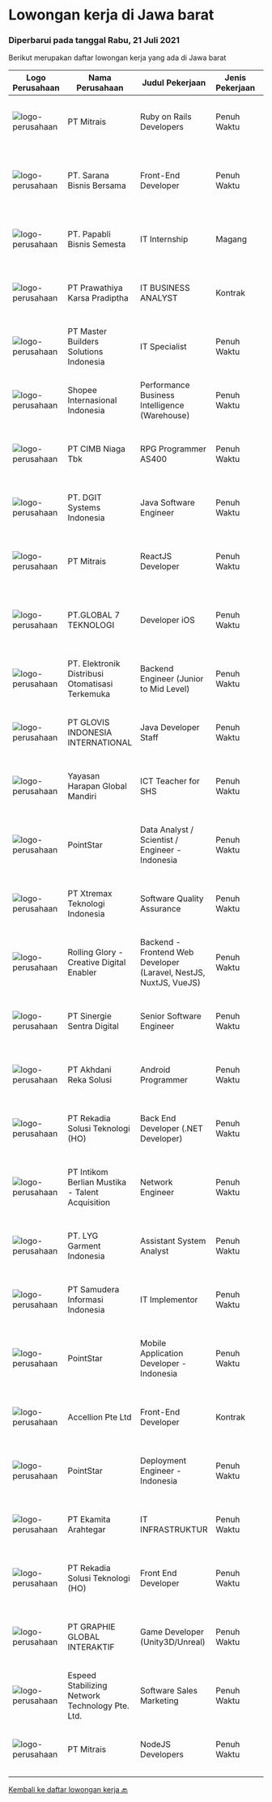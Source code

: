 
  # Lowongan kerja di Jawa barat

  ### Diperbarui pada tanggal Rabu, 21 Juli 2021

  Berikut merupakan daftar lowongan kerja yang ada di Jawa barat

  |Logo Perusahaan | Nama Perusahaan | Judul Pekerjaan | Jenis Pekerjaan | Gaji Pekerjaan | Lokasi | Deskripsi | Tanggal diunggah | Pranala |
  | -------------- | --------------- | --------------- | --------- | --------- | -------------- | ------- | ----------- | ----------- |
  |![logo-perusahaan](https://image-service-cdn.seek.com.au/969b0c47f133a1e0155056a5d964c63953dd6304/ee4dce1061f3f616224767ad58cb2fc751b8d2dc)|PT Mitrais|Ruby on Rails Developers|Penuh Waktu|---|Bali|Build your Career with Mitrais ! We're urgently looking for experienced Ruby On Rails  Developers to be part of our team for an immediate...|Selasa, 20 Juli 2021|https://www.jobstreet.co.id/id/job/ruby-on-rails-developers-3571271?token=0~7d734a51-5401-4cb6-ae08-934a57e664df&sectionRank=1&jobId=jobstreet-id-job-3571271|
|![logo-perusahaan](https://image-service-cdn.seek.com.au/ca762fc3af4e6179d7e80a762b4b3404851b6f46/ee4dce1061f3f616224767ad58cb2fc751b8d2dc)|PT. Sarana Bisnis Bersama|Front-End Developer|Penuh Waktu|---|Bandung|Mengembangkan Aplikasi Android bagian Front-End.Core : Berpengalaman dalam pengembangan Front-End Android menggunakan REACT-NATIVE Menguasai RESTFULL...|Selasa, 20 Juli 2021|https://www.jobstreet.co.id/id/job/front-end-developer-3575761?token=0~7d734a51-5401-4cb6-ae08-934a57e664df&sectionRank=2&jobId=jobstreet-id-job-3575761|
|![logo-perusahaan](https://image-service-cdn.seek.com.au/5d344ccf777069ee8f651721adf0cc572a40371d/ee4dce1061f3f616224767ad58cb2fc751b8d2dc)|PT. Papabli Bisnis Semesta|IT Internship|Magang|---|Jakarta Raya|Descriptions: Enhance our development code, improve and do testing before deliver to business. IT administrative tasks required by Company represented...|Senin, 19 Juli 2021|https://www.jobstreet.co.id/id/job/it-internship-3580570?token=0~7d734a51-5401-4cb6-ae08-934a57e664df&sectionRank=3&jobId=jobstreet-id-job-3580570|
|![logo-perusahaan](https://image-service-cdn.seek.com.au/25f275779d2d36a25f086ac9b1c5b5be868683f6/ee4dce1061f3f616224767ad58cb2fc751b8d2dc)|PT Prawathiya Karsa Pradiptha|IT BUSINESS ANALYST|Kontrak|---|Bekasi|Persyaratan: D3/ S1 jurusan ilmu komputer ( Sistem Informatika, Teknik Informatika, Manajemen Informatika) Berpengalaman sebagai IT Business Analyst...|Senin, 19 Juli 2021|https://www.jobstreet.co.id/id/job/it-business-analyst-3581062?token=0~7d734a51-5401-4cb6-ae08-934a57e664df&sectionRank=4&jobId=jobstreet-id-job-3581062|
|![logo-perusahaan](https://image-service-cdn.seek.com.au/9a0e9e55df89a9a6caf20df780f5d9a7bc093c4f/ee4dce1061f3f616224767ad58cb2fc751b8d2dc)|PT Master Builders Solutions Indonesia|IT Specialist|Penuh Waktu|---|Cikarang|RESPONSIBILITIES: To be the primary contact for all IT related topics for MBS Indonesia and Philippines.   To oversee timeframes for major IT projects...|Senin, 19 Juli 2021|https://www.jobstreet.co.id/id/job/it-specialist-3581081?token=0~7d734a51-5401-4cb6-ae08-934a57e664df&sectionRank=5&jobId=jobstreet-id-job-3581081|
|![logo-perusahaan](https://image-service-cdn.seek.com.au/fdd388d7c0660b20f42d51ac7a110a26e88e3d6c/ee4dce1061f3f616224767ad58cb2fc751b8d2dc)|Shopee Internasional Indonesia|Performance Business Intelligence (Warehouse)|Penuh Waktu|Rp. 14.000.000-Rp. 19.600.000|Bekasi|Job Description: Assisting warehouse operation management to plan, strategise, and grow Shopee’s business by enabling data-driven decision-making...|Senin, 19 Juli 2021|https://www.jobstreet.co.id/id/job/performance-business-intelligence-warehouse-3581259?token=0~7d734a51-5401-4cb6-ae08-934a57e664df&sectionRank=6&jobId=jobstreet-id-job-3581259|
|![logo-perusahaan](https://image-service-cdn.seek.com.au/2c6f6f12cb15b08239744ca7630b97fee07e84ce/ee4dce1061f3f616224767ad58cb2fc751b8d2dc)|PT CIMB Niaga Tbk|RPG Programmer AS400|Penuh Waktu|---|Jakarta Raya|Job Description: Create new program and modification as required by business unit Prepare system solution on root cause as preventive action Create...|Senin, 19 Juli 2021|https://www.jobstreet.co.id/id/job/rpg-programmer-as400-3580663?token=0~7d734a51-5401-4cb6-ae08-934a57e664df&sectionRank=7&jobId=jobstreet-id-job-3580663|
|![logo-perusahaan](https://image-service-cdn.seek.com.au/e93bc75036be941b9c3ff3a55670cb236457b0c4/ee4dce1061f3f616224767ad58cb2fc751b8d2dc)|PT. DGIT Systems Indonesia|Java Software Engineer|Penuh Waktu|Rp. 9.000.000-Rp. 18.000.000|Badung|We are looking for a talented Java engineer to join an experienced team of engineers working on our flagship to work remotely for our...|Selasa, 20 Juli 2021|https://www.jobstreet.co.id/id/job/java-software-engineer-3571505?token=0~7d734a51-5401-4cb6-ae08-934a57e664df&sectionRank=8&jobId=jobstreet-id-job-3571505|
|![logo-perusahaan](https://image-service-cdn.seek.com.au/969b0c47f133a1e0155056a5d964c63953dd6304/ee4dce1061f3f616224767ad58cb2fc751b8d2dc)|PT Mitrais|ReactJS Developer|Penuh Waktu|---|Bali|We're urgently looking for experienced ReactJS Developers to be part of our team for an immediate start.Our client is a consultancy focused company...|Selasa, 20 Juli 2021|https://www.jobstreet.co.id/id/job/reactjs-developer-3571267?token=0~7d734a51-5401-4cb6-ae08-934a57e664df&sectionRank=9&jobId=jobstreet-id-job-3571267|
|![logo-perusahaan](https://image-service-cdn.seek.com.au/dec83ab05bb65add349834a1f04c1733fc8f3171/ee4dce1061f3f616224767ad58cb2fc751b8d2dc)|PT.GLOBAL 7 TEKNOLOGI|Developer iOS|Penuh Waktu|Rp. 4.500.000-Rp. 8.000.000|Depok|Programmer/Developer iOS-Usia maksimal 35 Tahun Jujur Programmer non web Memiliki kemampuan pemograman aplikasi di produk Iphone,Ipad Bisa menggunakan...|Selasa, 20 Juli 2021|https://www.jobstreet.co.id/id/job/developer-ios-3575792?token=0~7d734a51-5401-4cb6-ae08-934a57e664df&sectionRank=10&jobId=jobstreet-id-job-3575792|
|![logo-perusahaan](https://image-service-cdn.seek.com.au/d59584e1532ce80594d5bb1fbf6451990b7bf17b/ee4dce1061f3f616224767ad58cb2fc751b8d2dc)|PT. Elektronik Distribusi Otomatisasi Terkemuka|Backend Engineer (Junior to Mid Level)|Penuh Waktu|---|Bandung|Job Responsibility: Develop features and improvements to the products in a secure, well-tested and performant way Craft code that meets our internal...|Jumat, 16 Juli 2021|https://www.jobstreet.co.id/id/job/backend-engineer-junior-to-mid-level-3573599?token=0~7d734a51-5401-4cb6-ae08-934a57e664df&sectionRank=11&jobId=jobstreet-id-job-3573599|
|![logo-perusahaan](https://image-service-cdn.seek.com.au/e35e7c3a627095e1a7c64ac0e76ddcdaa7bf2520/ee4dce1061f3f616224767ad58cb2fc751b8d2dc)|PT GLOVIS INDONESIA INTERNATIONAL|Java Developer Staff|Penuh Waktu|---|Cikarang|Responsibilities: Execute full Software Development Life Cycle (SDLC) Develop flowcharts, layouts and documentation to identify requirements and...|Senin, 19 Juli 2021|https://www.jobstreet.co.id/id/job/java-developer-staff-3580573?token=0~7d734a51-5401-4cb6-ae08-934a57e664df&sectionRank=12&jobId=jobstreet-id-job-3580573|
|![logo-perusahaan](https://image-service-cdn.seek.com.au/2aa9c2458d9d7a24dbf97dd7c6ffc35b11e103e9/ee4dce1061f3f616224767ad58cb2fc751b8d2dc)|Yayasan Harapan Global Mandiri|ICT Teacher for SHS|Penuh Waktu|---|Jawa Barat|An ICT teacher provides instruction in basic information and communication technology (ICT) skills to students at SHS Levels. As an ICT teacher, your...|Selasa, 20 Juli 2021|https://www.jobstreet.co.id/id/job/ict-teacher-for-shs-3571724?token=0~7d734a51-5401-4cb6-ae08-934a57e664df&sectionRank=13&jobId=jobstreet-id-job-3571724|
|![logo-perusahaan](https://image-service-cdn.seek.com.au/0fa0f7582bab24f032ae32130b350884b2bd757b/ee4dce1061f3f616224767ad58cb2fc751b8d2dc)|PointStar|Data Analyst / Scientist / Engineer - Indonesia|Penuh Waktu|Rp. 4.000.000-Rp. 8.000.000|Jakarta Raya|Our Data Scientist / Analyst team has good interpersonal and communication skills to address technical problems early in the process to clearly define...|Senin, 19 Juli 2021|https://www.jobstreet.co.id/id/job/data-analyst-scientist-engineer-indonesia-4615877/origin/my?token=0~7d734a51-5401-4cb6-ae08-934a57e664df&sectionRank=14&jobId=jobstreet-my-job-4615877|
|![logo-perusahaan](https://image-service-cdn.seek.com.au/ce74a79d8ea261e54cdae65dc8035221535675cf/ee4dce1061f3f616224767ad58cb2fc751b8d2dc)|PT Xtremax Teknologi Indonesia|Software Quality Assurance|Penuh Waktu|---|Bandung|As a Quality Assurance professional, you are tasked with the mission of validating the work that was done by your team. You are responsible for...|Jumat, 16 Juli 2021|https://www.jobstreet.co.id/id/job/software-quality-assurance-3573429?token=0~7d734a51-5401-4cb6-ae08-934a57e664df&sectionRank=15&jobId=jobstreet-id-job-3573429|
|![logo-perusahaan](https://image-service-cdn.seek.com.au/102dca1c75fb558e6532d8df396235b956dd0e8e/ee4dce1061f3f616224767ad58cb2fc751b8d2dc)|Rolling Glory - Creative Digital Enabler|Backend - Frontend Web Developer (Laravel, NestJS, NuxtJS, VueJS)|Penuh Waktu|Rp. 5.000.000-Rp. 7.500.000|Jakarta Raya|Rolling Glory is looking for a Backend Developer or Frontend Developer role. Rolling Glory is looking for a Web Developer role, who have experience in...|Minggu, 18 Juli 2021|https://www.jobstreet.co.id/id/job/backend-frontend-web-developer-laravel-nestjs-nuxtjs-vuejs-3575029?token=0~7d734a51-5401-4cb6-ae08-934a57e664df&sectionRank=16&jobId=jobstreet-id-job-3575029|
|![logo-perusahaan](https://image-service-cdn.seek.com.au/bd98c12e20bf96961412c1d1500df43d061c59fe/ee4dce1061f3f616224767ad58cb2fc751b8d2dc)|PT Sinergie Sentra Digital|Senior Software Engineer|Penuh Waktu|---|Jakarta Selatan|Responsibilities: Responsible to design technical solutions Responsible to deliver high-quality codes on time Responsible to review software code for...|Selasa, 20 Juli 2021|https://www.jobstreet.co.id/id/job/senior-software-engineer-3571872?token=0~7d734a51-5401-4cb6-ae08-934a57e664df&sectionRank=17&jobId=jobstreet-id-job-3571872|
|![logo-perusahaan](https://image-service-cdn.seek.com.au/6e8788e55b83d22af1022fe3067e73fdcb032b02/ee4dce1061f3f616224767ad58cb2fc751b8d2dc)|PT Akhdani Reka Solusi|Android Programmer|Penuh Waktu|Rp. 4.000.000-Rp. 8.000.000|Jakarta Pusat|PT. Akhdani Reka Solusi membuka lowongan 1 orang Junior Android Programmer, segera, full time dengan kualifikasi umum sebagai berikut: Pendidikan...|Jumat, 16 Juli 2021|https://www.jobstreet.co.id/id/job/android-programmer-3569487?token=0~7d734a51-5401-4cb6-ae08-934a57e664df&sectionRank=18&jobId=jobstreet-id-job-3569487|
|![logo-perusahaan](https://image-service-cdn.seek.com.au/37d31ec8b68451e9795e6b4ca33cebfafea51e4b/ee4dce1061f3f616224767ad58cb2fc751b8d2dc)|PT Rekadia Solusi Teknologi (HO)|Back End Developer (.NET Developer)|Penuh Waktu|Rp. 4.000.000-Rp. 7.500.000|Bandung|Job Description Do development according to the test case Publish application according to the platform in the scope of development Synchronize...|Sabtu, 17 Juli 2021|https://www.jobstreet.co.id/id/job/back-end-developer-net-developer-3580244?token=0~7d734a51-5401-4cb6-ae08-934a57e664df&sectionRank=19&jobId=jobstreet-id-job-3580244|
|![logo-perusahaan](https://image-service-cdn.seek.com.au/a5ed087c91d94dac0c755515ba2459975f37a3de/ee4dce1061f3f616224767ad58cb2fc751b8d2dc)|PT Intikom Berlian Mustika - Talent Acquisition|Network Engineer|Penuh Waktu|---|Cikarang|Job Description: Maintain, implement, and troubleshoot networks Support our network systems and infrastructure Configure and operate routers and...|Jumat, 16 Juli 2021|https://www.jobstreet.co.id/id/job/network-engineer-3579801?token=0~7d734a51-5401-4cb6-ae08-934a57e664df&sectionRank=20&jobId=jobstreet-id-job-3579801|
|![logo-perusahaan](https://us.123rf.com/450wm/pavelstasevich/pavelstasevich1811/pavelstasevich181101027/112815900-stock-vector-no-image-available-icon-flat-vector.jpg?ver=6)|PT. LYG Garment Indonesia|Assistant System Analyst|Penuh Waktu|---|Cirebon|Requirement: At least 5 year’s working experience in ERP/Sage ERP. Involve in hands on ERP module &amp; operation process. Strong analytical skills...|Kamis, 15 Juli 2021|https://www.jobstreet.co.id/id/job/assistant-system-analyst-3572841?token=0~7d734a51-5401-4cb6-ae08-934a57e664df&sectionRank=21&jobId=jobstreet-id-job-3572841|
|![logo-perusahaan](https://image-service-cdn.seek.com.au/b130cde0fb25bbe4b150f4bdfb0f6241bb43db61/ee4dce1061f3f616224767ad58cb2fc751b8d2dc)|PT Samudera Informasi Indonesia|IT Implementor|Penuh Waktu|---|Bandung|We are looking for IT Implementor to join our team to help provide implementation support to clients in indonesia, with the following qualifications...|Jumat, 16 Juli 2021|https://www.jobstreet.co.id/id/job/it-implementor-3579873?token=0~7d734a51-5401-4cb6-ae08-934a57e664df&sectionRank=22&jobId=jobstreet-id-job-3579873|
|![logo-perusahaan](https://image-service-cdn.seek.com.au/0fa0f7582bab24f032ae32130b350884b2bd757b/ee4dce1061f3f616224767ad58cb2fc751b8d2dc)|PointStar|Mobile Application Developer - Indonesia|Penuh Waktu|Rp. 5.000.000-Rp. 7.000.000|Jakarta Raya|The Mobile Application Engineer teams are the people who analyze the application needs and tailor-designed solutions to users using a problem-solving...|Senin, 19 Juli 2021|https://www.jobstreet.co.id/id/job/mobile-application-developer-indonesia-4615858/origin/my?token=0~7d734a51-5401-4cb6-ae08-934a57e664df&sectionRank=23&jobId=jobstreet-my-job-4615858|
|![logo-perusahaan](https://image-service-cdn.seek.com.au/7cddc734074f94ed4e5e7dc015a44e05f3e2a69a/ee4dce1061f3f616224767ad58cb2fc751b8d2dc)|Accellion Pte Ltd|Front-End Developer|Kontrak|---|Bandung|Company OverviewAccellion, Inc. enables enterprise organizations to securely connect all their content to the people and systems that are part of...|Sabtu, 17 Juli 2021|https://www.jobstreet.co.id/id/job/front-end-developer-8647084/origin/sg?token=0~7d734a51-5401-4cb6-ae08-934a57e664df&sectionRank=24&jobId=jobstreet-sg-job-8647084|
|![logo-perusahaan](https://image-service-cdn.seek.com.au/0fa0f7582bab24f032ae32130b350884b2bd757b/ee4dce1061f3f616224767ad58cb2fc751b8d2dc)|PointStar|Deployment Engineer - Indonesia|Penuh Waktu|Rp. 4.000.000-Rp. 8.000.000|Jakarta Raya|Our Deployment Engineer team helps the client’s to plan, deploy and set up new cloud messaging systems. This position is also providing technical...|Jumat, 16 Juli 2021|https://www.jobstreet.co.id/id/job/deployment-engineer-indonesia-4614900/origin/my?token=0~7d734a51-5401-4cb6-ae08-934a57e664df&sectionRank=25&jobId=jobstreet-my-job-4614900|
|![logo-perusahaan](https://image-service-cdn.seek.com.au/2d08a11a433d90f4eb0448b568bbe86ccbb06554/ee4dce1061f3f616224767ad58cb2fc751b8d2dc)|PT Ekamita Arahtegar|IT INFRASTRUKTUR|Penuh Waktu|---|Bekasi|Bertanggung jawab dalam: Melakukan daily checklist terkait IT infrastruktur Memonitor perangkat server (Hyperconverged Infrastructure atau HCI,...|Kamis, 15 Juli 2021|https://www.jobstreet.co.id/id/job/it-infrastruktur-3579231?token=0~7d734a51-5401-4cb6-ae08-934a57e664df&sectionRank=26&jobId=jobstreet-id-job-3579231|
|![logo-perusahaan](https://image-service-cdn.seek.com.au/37d31ec8b68451e9795e6b4ca33cebfafea51e4b/ee4dce1061f3f616224767ad58cb2fc751b8d2dc)|PT Rekadia Solusi Teknologi (HO)|Front End Developer|Penuh Waktu|Rp. 4.000.000-Rp. 7.500.000|Bandung|Job Description Doing front-end development according to the test case Synchronize branches according to project needs Attending a meeting according...|Sabtu, 17 Juli 2021|https://www.jobstreet.co.id/id/job/front-end-developer-3574393?token=0~7d734a51-5401-4cb6-ae08-934a57e664df&sectionRank=27&jobId=jobstreet-id-job-3574393|
|![logo-perusahaan](https://image-service-cdn.seek.com.au/2e9b30f32ffba0c2fa40f1f1fc980a1e7e39cf38/ee4dce1061f3f616224767ad58cb2fc751b8d2dc)|PT GRAPHIE GLOBAL INTERAKTIF|Game Developer (Unity3D/Unreal)|Penuh Waktu|---|Jakarta Utara|Usia maksimal 40 tahun Pendidikan terakhir minimal D3 Menyenangi dunia aplikasi komputer dan pembuatan game Mempunyai kemampuan komunikasi yang baik...|Jumat, 16 Juli 2021|https://www.jobstreet.co.id/id/job/game-developer-unity3d-unreal-3573474?token=0~7d734a51-5401-4cb6-ae08-934a57e664df&sectionRank=28&jobId=jobstreet-id-job-3573474|
|![logo-perusahaan](https://image-service-cdn.seek.com.au/39b4cfce0c36dfd6e21216d9228ab3baf9d10a39/ee4dce1061f3f616224767ad58cb2fc751b8d2dc)|Espeed Stabilizing Network Technology Pte. Ltd.|Software Sales Marketing|Penuh Waktu|---|Bandung|Kualifikasi: Pengalaman minimal 1 tahun di bidangnya Lulusan minimal D3/S1 Informatika atau sederajat Memiliki pengetahuan dasar terkait IT Mampu...|Selasa, 20 Juli 2021|https://www.jobstreet.co.id/id/job/software-sales-marketing-3581389?token=0~7d734a51-5401-4cb6-ae08-934a57e664df&sectionRank=29&jobId=jobstreet-id-job-3581389|
|![logo-perusahaan](https://image-service-cdn.seek.com.au/969b0c47f133a1e0155056a5d964c63953dd6304/ee4dce1061f3f616224767ad58cb2fc751b8d2dc)|PT Mitrais|NodeJS Developers|Penuh Waktu|---|Bali|Build your Career with Mitrais! We're urgently looking for experienced NodeJS Developers to be part of our team for an immediate start.Our client is a...|Jumat, 16 Juli 2021|https://www.jobstreet.co.id/id/job/nodejs-developers-3579307?token=0~7d734a51-5401-4cb6-ae08-934a57e664df&sectionRank=30&jobId=jobstreet-id-job-3579307|


  [Kembali ke daftar lowongan kerja 🔙](../README.md#daftar-lowongan-kerja)
  